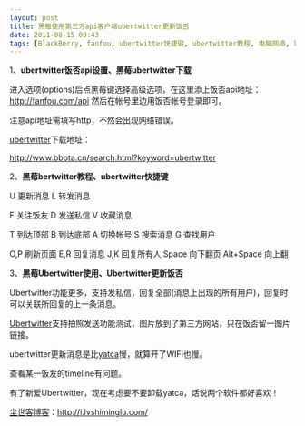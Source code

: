```yaml
---
layout: post
title: 黑莓使用第三方api客户端ubertwitter更新饭否
date: 2011-08-15 00:43
tags: [BlackBerry, fanfou, ubertwitter快捷键, ubertwitter教程, 电脑网络, 饭否黑莓手机客户端]
---
```

1、<strong>ubertwitter饭否api设置、黑莓ubertwitter下载</strong>

进入选项(options)后点黑莓键选择高级选项，在这里添上饭否api地址：http://fanfou.com/api 然后在帐号里边用饭否帐号登录即可。

注意api地址需填写http，不然会出现网络错误。

<a href="http://i.lvshiminglu.com/blog/772.html" target="_blank">ubertwitter</a>下载地址：

<a href="http://www.bbota.cn/search.html?keyword=ubertwitter" target="_blank">http://www.bbota.cn/search.html?keyword=ubertwitter</a>

2、<strong>黑莓bertwitter教程、ubertwitter快捷键</strong>

U 更新消息
L 转发消息

F 关注饭友
D 发送私信
V 收藏消息

T 到达顶部
B 到达底部
A 切换帐号
S 搜索消息
G 查找用户

O,P 刷新页面
E,R 回复消息
J,K 回复所有人
Space 向下翻页
Alt+Space 向上翻

3、<strong>黑莓Ubertwitter使用、Ubertwitter更新饭否</strong>

Ubertwitter功能更多，支持发私信，回复全部(消息上出现的所有用户)，回复时可以关联所回复的上一条消息。

<a href="http://i.lvshiminglu.com/blog/772.html" target="_blank">Ubertwitter</a>支持拍照发送功能测试，图片放到了第三方网站，只在饭否留一图片链接。

ubertwitter更新消息是比<a href="http://i.lvshiminglu.com/blog/764.html" target="_blank">yatca</a>慢，就算开了WIFI也慢。


查看某一饭友的timeline有问题。

有了新爱Ubertwitter，现在考虑要不要卸载yatca，话说两个软件都好喜欢！

<a href="http://i.lvshiminglu.com/">尘世客博客</a>：<a href="http://i.lvshiminglu.com/">http://i.lvshiminglu.com/</a>


